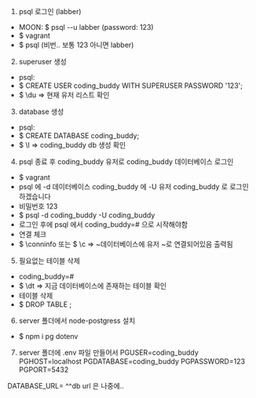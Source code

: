 1. psql 로그인 (labber)
* MOON: $ psql --u labber (password: 123)
* $ vagrant
* $ psql (비번.. 보통 123 아니면 labber)

2. superuser 생성
* psql:
* $ CREATE USER coding_buddy WITH SUPERUSER PASSWORD '123';
* $ \du => 현재 유저 리스트 확인

3. database 생성
* psql:
* $ CREATE DATABASE coding_buddy;
* $ \l => coding_buddy db 생성 확인

4. psql 종료 후 coding_buddy 유저로 coding_buddy 데이터베이스 로그인
* $ vagrant
* psql 에 -d 데이터베이스 coding_buddy 에 -U 유저 coding_buddy 로 로그인 하겠습니다
* 비밀번호 123
* $ psql -d coding_buddy -U coding_buddy
* 로그인 후에 psql 에서 coding_buddy=# 으로 시작해야함
* 연결 체크
* $ \conninfo 또는 $ \c => ~데이터베이스에 유저 ~로 연결되어있음 출력됨

5. 필요없는 테이블 삭제
* coding_buddy=#
* $ \dt => 지금 데이터베이스에 존재하는 테이블 확인
* 테이블 삭제
* $ DROP TABLE <tablename>;

6. server 폴더에서 node-postgress 설치
* $ npm i pg dotenv

7. server 폴더에 .env 파일 만들어서
PGUSER=coding_buddy
PGHOST=localhost
PGDATABASE=coding_buddy
PGPASSWORD=123
PGPORT=5432

DATABASE_URL=
^^db url 은 나중에..
